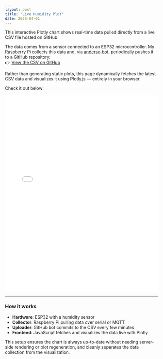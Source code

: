 ```yaml
---
layout: post
title: "Live Humidity Plot"
date: 2025-04-01
---
```


This interactive Plotly chart shows real-time data pulled directly from a live CSV file hosted on GitHub.

The data comes from a sensor connected to an ESP32 microcontroller. My Raspberry Pi collects this data and, via [andersx-bot](https://github.com/andersx-bot/), periodically pushes it to a GitHub repository:  
👉 [View the CSV on GitHub](https://github.com/andersx/data-upload)

Rather than generating static plots, this page dynamically fetches the latest CSV data and visualizes it using Plotly.js — entirely in your browser.

Check it out below:

<iframe src="/assets/humidity_plot.html" width="100%" height="650" style="border:none;"></iframe>

---

### How it works

- **Hardware**: ESP32 with a humidity sensor
- **Collector**: Raspberry Pi pulling data over serial or MQTT
- **Uploader**: GitHub bot commits to the CSV every few minutes
- **Frontend**: JavaScript fetches and visualizes the data live with Plotly

This setup ensures the chart is always up-to-date without needing server-side rendering or plot regeneration, and cleanly separates the data collection from the visualization.
